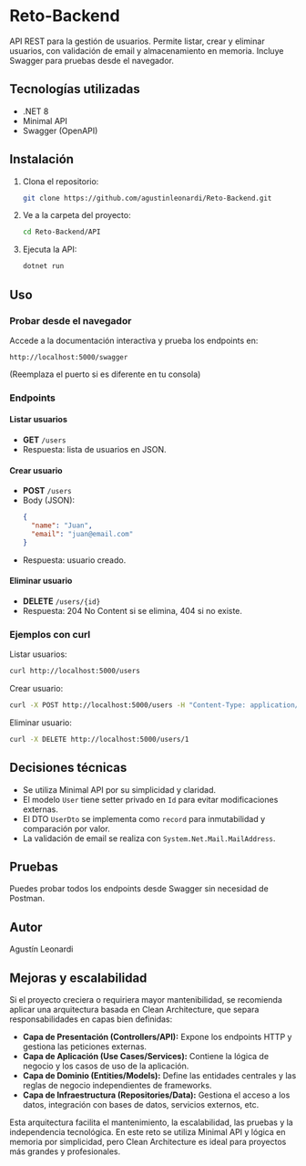 # Reto-Backend

API REST para la gestión de usuarios. Permite listar, crear y eliminar usuarios, con validación de email y almacenamiento en memoria. Incluye Swagger para pruebas desde el navegador.

## Tecnologías utilizadas

- .NET 8
- Minimal API
- Swagger (OpenAPI)

## Instalación

1. Clona el repositorio:
   ```sh
   git clone https://github.com/agustinleonardi/Reto-Backend.git
   ```
2. Ve a la carpeta del proyecto:
   ```sh
   cd Reto-Backend/API
   ```
3. Ejecuta la API:
   ```sh
   dotnet run
   ```

## Uso

### Probar desde el navegador

Accede a la documentación interactiva y prueba los endpoints en:

```
http://localhost:5000/swagger
```

(Reemplaza el puerto si es diferente en tu consola)

### Endpoints

#### Listar usuarios

- **GET** `/users`
- Respuesta: lista de usuarios en JSON.

#### Crear usuario

- **POST** `/users`
- Body (JSON):
  ```json
  {
    "name": "Juan",
    "email": "juan@email.com"
  }
  ```
- Respuesta: usuario creado.

#### Eliminar usuario

- **DELETE** `/users/{id}`
- Respuesta: 204 No Content si se elimina, 404 si no existe.

### Ejemplos con curl

Listar usuarios:

```sh
curl http://localhost:5000/users
```

Crear usuario:

```sh
curl -X POST http://localhost:5000/users -H "Content-Type: application/json" -d '{"name":"Juan","email":"juan@email.com"}'
```

Eliminar usuario:

```sh
curl -X DELETE http://localhost:5000/users/1
```

## Decisiones técnicas

- Se utiliza Minimal API por su simplicidad y claridad.
- El modelo `User` tiene setter privado en `Id` para evitar modificaciones externas.
- El DTO `UserDto` se implementa como `record` para inmutabilidad y comparación por valor.
- La validación de email se realiza con `System.Net.Mail.MailAddress`.

## Pruebas

Puedes probar todos los endpoints desde Swagger sin necesidad de Postman.

## Autor

Agustín Leonardi

## Mejoras y escalabilidad

Si el proyecto creciera o requiriera mayor mantenibilidad, se recomienda aplicar una arquitectura basada en Clean Architecture, que separa responsabilidades en capas bien definidas:

- **Capa de Presentación (Controllers/API):** Expone los endpoints HTTP y gestiona las peticiones externas.
- **Capa de Aplicación (Use Cases/Services):** Contiene la lógica de negocio y los casos de uso de la aplicación.
- **Capa de Dominio (Entities/Models):** Define las entidades centrales y las reglas de negocio independientes de frameworks.
- **Capa de Infraestructura (Repositories/Data):** Gestiona el acceso a los datos, integración con bases de datos, servicios externos, etc.

Esta arquitectura facilita el mantenimiento, la escalabilidad, las pruebas y la independencia tecnológica. En este reto se utiliza Minimal API y lógica en memoria por simplicidad, pero Clean Architecture es ideal para proyectos más grandes y profesionales.
